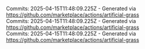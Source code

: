 Commits: 2025-04-15T11:48:09.225Z - Generated via https://github.com/marketplace/actions/artificial-grass
<br>
Commits: 2025-04-15T11:48:09.225Z - Generated via https://github.com/marketplace/actions/artificial-grass
<br>
Commits: 2025-04-15T11:48:09.225Z - Generated via https://github.com/marketplace/actions/artificial-grass
<br>
